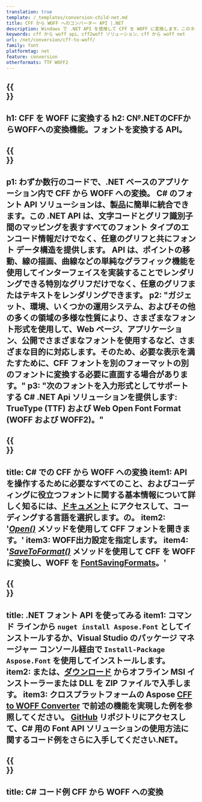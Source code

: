```yaml
---
translation: true
template: /_templates/conversion-child-net.md
title: CFF から WOFF へのコンバーター API |.NET
description: Windows で .NET API を使用して CFF を WOFF に変換します。このネイティブ CFF から WOFF へのフォント変換機能を独自のソリューションに統合します。
keywords: cff から woff api、cff2woff ソリューション、cff から woff net
url: /net/conversion/cff-to-woff/
family: font
platformtag: net
feature: conversion
otherformats: TTF WOFF2
---
```


{{<section banner>}}
---
h1: CFF を WOFF に変換する
h2: C№.NETのCFFからWOFFへの変換機能。フォントを変換する API。
---

{{<section overview>}}
---
p1: わずか数行のコードで、.NET ベースのアプリケーション内で CFF から WOFF への変換。 С# のフォント API ソリューションは、製品に簡単に統合できます。この .NET API は、文字コードとグリフ識別子間のマッピングを表すすべてのフォント タイプのエンコード情報だけでなく、任意のグリフと共にフォント データ構造を提供します。 API は、ポイントの移動、線の描画、曲線などの単純なグラフィック機能を使用してインターフェイスを実装することでレンダリングできる特別なグリフだけでなく、任意のグリフまたはテキストをレンダリングできます。
p2: "ガジェット、環境、いくつかの運用システム、およびその他の多くの領域の多様な性質により、さまざまなフォント形式を使用して、Web ページ、アプリケーション、公開でさまざまなフォントを使用するなど、さまざまな目的に対応します。そのため、必要な表示を満たすために、CFF フォントを別のフォーマットの別のフォントに変換する必要に直面する場合があります。"
p3: "次のフォントを入力形式としてサポートする С# .NET Api ソリューションを提供します: TrueType (TTF) および Web Open Font Format (WOFF および WOFF2)。"
---

{{<section feature1>}}
---
title: C# での CFF から WOFF への変換
item1: API を操作するために必要なすべてのこと、およびコーディングに役立つフォントに関する基本情報について詳しく知るには、[ドキュメント](https://docs.aspose.com/font/) にアクセスして、コーディングする言語を選択します。の。
item2: '[*Open()*](https://reference.aspose.com/font/net/aspose.font/font/open/) メソッドを使用して CFF フォントを開きます。'
item3: WOFF出力設定を指定します。
item4: '[*SaveToFormat()*](https://reference.aspose.com/font/net/aspose.font/font/savetoformat/) メソッドを使用して CFF を WOFF に変換し、WOFF を [FontSavingFormats](https://reference.aspose.com/font/net/aspose.font/fontsavingformats/)。'
---

{{<section feature2>}}
---
title: .NET フォント API を使ってみる
item1: コマンド ラインから ```nuget install Aspose.Font``` としてインストールするか、Visual Studio のパッケージ マネージャー コンソール経由で ```Install-Package Aspose.Font``` を使用してインストールします。
item2: または、[ダウンロード](https://releases.aspose.com/font/net/) からオフライン MSI インストーラーまたは DLL を ZIP ファイルで入手します。
item3: クロスプラットフォームの Aspose [CFF to WOFF Converter](https://products.aspose.app/font/conversion/cff-to-woff) で前述の機能を実現した例を参照してください。 [GitHub](https://github.com/aspose-font/Aspose.Font-Documentation/tree/master/net-examples) リポジトリにアクセスして、C# 用の Font API ソリューションの使用方法に関するコード例をさらに入手してください.NET。
---

{{<section codeexample>}}
---
title: C# コード例 CFF から WOFF への変換
---